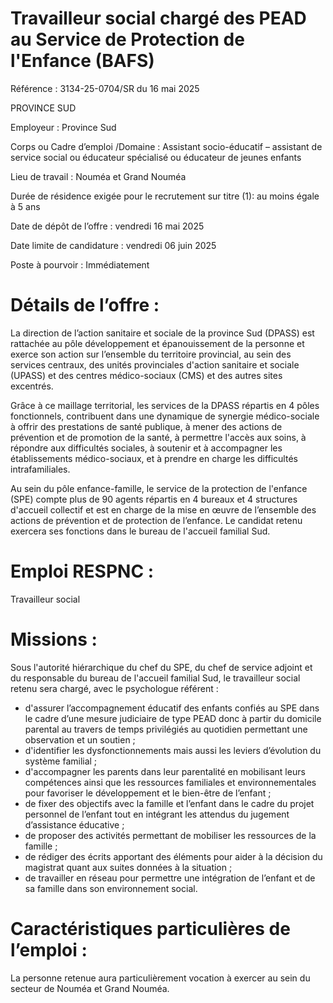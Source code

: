 # Travailleur social chargé des PEAD au Service de Protection de l'Enfance (BAFS)

Référence : 3134-25-0704/SR du 16 mai 2025

PROVINCE SUD

Employeur : Province Sud

Corps ou Cadre d’emploi /Domaine : Assistant socio-éducatif – assistant de service social ou éducateur spécialisé ou éducateur de jeunes enfants

Lieu de travail : Nouméa et Grand Nouméa

Durée de résidence exigée pour le recrutement sur titre (1): au moins égale à 5 ans

Date de dépôt de l’offre : vendredi 16 mai 2025

Date limite de candidature : vendredi 06 juin 2025

Poste à pourvoir : Immédiatement

# Détails de l’offre :

La direction de l’action sanitaire et sociale de la province Sud (DPASS) est rattachée au pôle développement et épanouissement de la personne et exerce son action sur l’ensemble du territoire provincial, au sein des services centraux, des unités provinciales d'action sanitaire et sociale (UPASS) et des centres médico-sociaux (CMS) et des autres sites excentrés.

Grâce à ce maillage territorial, les services de la DPASS répartis en 4 pôles fonctionnels, contribuent dans une dynamique de synergie médico-sociale à offrir des prestations de santé publique, à mener des actions de prévention et de promotion de la santé, à permettre l'accès aux soins, à répondre aux difficultés sociales, à soutenir et à accompagner les établissements médico-sociaux, et à prendre en charge les difficultés intrafamiliales.

Au sein du pôle enfance-famille, le service de la protection de l'enfance (SPE) compte plus de 90 agents répartis en 4 bureaux et 4 structures d'accueil collectif et est en charge de la mise en œuvre de l’ensemble des actions de prévention et de protection de l’enfance. Le candidat retenu exercera ses fonctions dans le bureau de l'accueil familial Sud.

# Emploi RESPNC :

Travailleur social

# Missions :

Sous l'autorité hiérarchique du chef du SPE, du chef de service adjoint et du responsable du bureau de l'accueil familial Sud, le travailleur social retenu sera chargé, avec le psychologue référent :

- d'assurer l’accompagnement éducatif des enfants confiés au SPE dans le cadre d’une mesure judiciaire de type PEAD donc à partir du domicile parental au travers de temps privilégiés au quotidien permettant une observation et un soutien ;
- d'identifier les dysfonctionnements mais aussi les leviers d’évolution du système familial ;
- d'accompagner les parents dans leur parentalité en mobilisant leurs compétences ainsi que les ressources familiales et environnementales pour favoriser le développement et le bien-être de l’enfant ;
- de fixer des objectifs avec la famille et l’enfant dans le cadre du projet personnel de l’enfant tout en intégrant les attendus du jugement d’assistance éducative ;
- de proposer des activités permettant de mobiliser les ressources de la famille ;
- de rédiger des écrits apportant des éléments pour aider à la décision du magistrat quant aux suites données à la situation ;
- de travailler en réseau pour permettre une intégration de l’enfant et de sa famille dans son environnement social.

# Caractéristiques particulières de l’emploi :

La personne retenue aura particulièrement vocation à exercer au sein du secteur de Nouméa et Grand Nouméa.